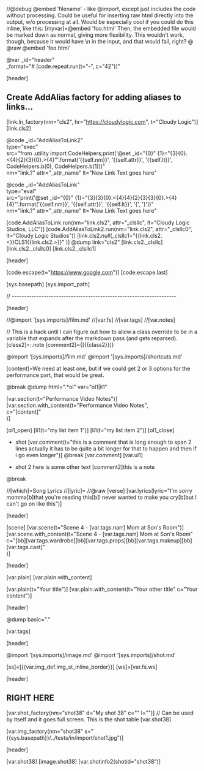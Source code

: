 //@debug
@embed 'filename' - like @import, except just includes the code without processing. Could be useful for inserting raw html directly into the output, w/o processing at all. Would be especially cool if you could do this inline, like this:
&#91;myvar]=@embed 'foo.html'
Then, the embedded file would be marked down as normal, giving more flexibility. This wouldn't work, though, because it would have \n in the input, and that would fail, right?
@ @raw @embed 'foo.html'

@var _id="header" \
     _format="# [code.repeat.run(t=\"-\", c=\"42\")]"

[header]
## Create AddAlias factory for adding aliases to links...

[link.ln_factory(nm="cls2", hr="https://cloudylogic.com", t="Cloudy Logic")]
[link.cls2]


@code _id="AddAliasToLink2"\
      type="exec"\
      src="from .utility import CodeHelpers;print('@set _id=\"{0}\" {1}=\"{3}{0}.<{4}{2}{3}{0}.>{4}\"'.format('{{self.nm}}', '{{self.attr}}', '{{self.lt}}', CodeHelpers.b(0), CodeHelpers.b(1)))"\
      nm="link.?" attr="_attr_name" lt="New Link Text goes here"

@code _id="AddAliasToLink"\
      type="eval"\
      src="print('@set _id=\"{0}\" {1}=\"{3}{3}{0}.<{4}{4}{2}{3}{3}{0}.>{4}{4}\"'.format('{{self.nm}}', '{{self.attr}}', '{{self.lt}}', '{', '}'))"\
      nm="link.?" attr="_attr_name" lt="New Link Text goes here"

[code.AddAliasToLink.run(nm="link.cls2", attr="_clsllc", lt="Cloudy Logic Studios, LLC")]
[code.AddAliasToLink2.run(nm="link.cls2", attr="_clsllc0", lt="Cloudy Logic Studios")]
[link.cls2._null_(_clsllc1="{{link.cls2.<}}CLS1{{link.cls2.>}}" )]
@dump link="cls2"
[link.cls2._clsllc]
[link.cls2._clsllc0]
[link.cls2._clsllc1]

[header]

[code.escape(t="<https://www.google.com>")]
[code.escape.last]

[sys.basepath]
[sys.import_path]

// -------------------------------------------------------------------

[header]
 
//@import '[sys.imports]/film.md'
//[var.fs]
//[var.tags]
//[var.notes]

// This is a hack until I can figure out how to allow a class override to be in a variable that expands after the markdown pass (and gets reparsed).
[class2]=:.note
[comment2]={[{{class2}}]}

@import '[sys.imports]/film.md'
@import '[sys.imports]/shortcuts.md'

[content]=We need at least one, but if we could get 2 or 3 options for the performance part, that would be great.

@break
@dump html=".*ol" var="ol1|li1"

[var.section(t="Performance Video Notes")]
[var.section.with_content(t="Performance Video Notes", \
                          c="[content]" \
)]


[ol1_open]
[li1(t="my list item 1")]
[li1(t="my list item 2")]
[ol1_close]

- shot
[var.comment(t="this is a comment that is long enough to span 2 lines actually it has to be quite a bit longer for that to happen and then if i go even longer")] 
@break
[var.comment]
[var.ul1] 

- shot 2
here is some other text
[comment2]this is a note

@break


//[which]=Song Lyrics
//[lyric]=
//@raw [verse]
[var.lyrics(lyric="I'm sorry momma[b]that you're reading this[b]I never wanted to make you cry[b]but I can't go on like this")]

[header]

[scene]
[var.scene(t="Scene 4 - [var.tags.narr] Mom at Son's Room")]
[var.scene.with_content(t="Scene 4 - [var.tags.narr] Mom at Son's Room" \
       c="[bb][var.tags.wardrobe][bb][var.tags.props][bb][var.tags.makeup][bb][var.tags.cast]" \
)]

[header]

[var.plain]
[var.plain.with_content]

[var.plain(t="Your title")]
[var.plain.with_content(t="Your other title" c="Your content")]

[header]

@dump basic="."

[var.tags]

[header]

@import '[sys.imports]/image.md'
@import '[sys.imports]/shot.md'

[ss]=[{{var.img_def.img_st_inline_border}}]
[ws]=[var.fs.ws]


[header]
## RIGHT HERE
[var.shot_factory(nm="shot38" d="My shot 38" c="" l="")]
// Can be used by itself and it goes full screen. This is the shot table
[var.shot38]

[var.img_factory(nm="shot38" s="{{sys.basepath}}/../tests/in/import/shot1.jpg")]

[header]

[var.shot38]
[image.shot38]
[var.shotinfo2(shotid="shot38")]


